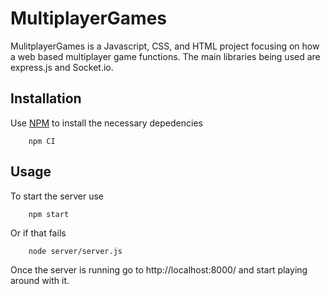 # MultiplayerGames

MulitplayerGames is a Javascript, CSS, and HTML project focusing on how a web based multiplayer game functions. The main libraries being used are express.js and Socket.io.

## Installation

Use [NPM](https://www.npmjs.com/get-npm) to install the necessary depedencies

```
    npm CI
```

## Usage

To start the server use

```
    npm start
```

Or if that fails

```
    node server/server.js
```

Once the server is running go to http://localhost:8000/
and start playing around with it.
